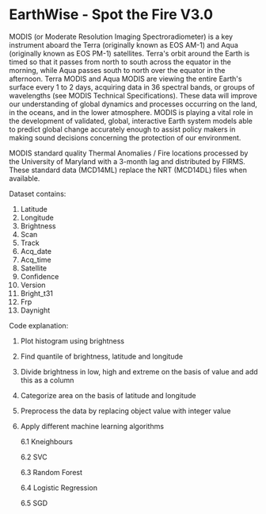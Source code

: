 # EarthWise - Spot the Fire V3.0

MODIS (or Moderate Resolution Imaging Spectroradiometer) is a key instrument aboard the Terra (originally known as EOS AM-1) and Aqua (originally known as EOS PM-1) satellites. Terra's orbit around the Earth is timed so that it passes from north to south across the equator in the morning, while Aqua passes south to north over the equator in the afternoon. Terra MODIS and Aqua MODIS are viewing the entire Earth's surface every 1 to 2 days, acquiring data in 36 spectral bands, or groups of wavelengths (see MODIS Technical Specifications). These data will improve our understanding of global dynamics and processes occurring on the land, in the oceans, and in the lower atmosphere. MODIS is playing a vital role in the development of validated, global, interactive Earth system models able to predict global change accurately enough to assist policy makers in making sound decisions concerning the protection of our environment.


MODIS standard quality Thermal Anomalies / Fire locations processed by the University of Maryland with a 3-month lag and distributed by FIRMS. These standard data (MCD14ML) replace the NRT (MCD14DL) files when available.

Dataset contains:

1.	Latitude
2.	Longitude
3.	Brightness
4.	Scan
5.	Track 
6.	Acq_date
7.	Acq_time
8.	Satellite
9.	Confidence
10.	Version
11.	Bright_t31
12.	Frp
13.	Daynight

Code explanation:	

1.	Plot histogram using brightness
2.	Find quantile of brightness, latitude and longitude
3.	Divide brightness in low, high and extreme on the basis of value and add this as a column
4.	Categorize area on the basis of latitude and longitude
5.	Preprocess the data by replacing object value with integer value
6.	Apply different machine learning algorithms

    6.1 Kneighbours

    6.2 SVC

    6.3 Random Forest

    6.4  Logistic Regression

     6.5 SGD

